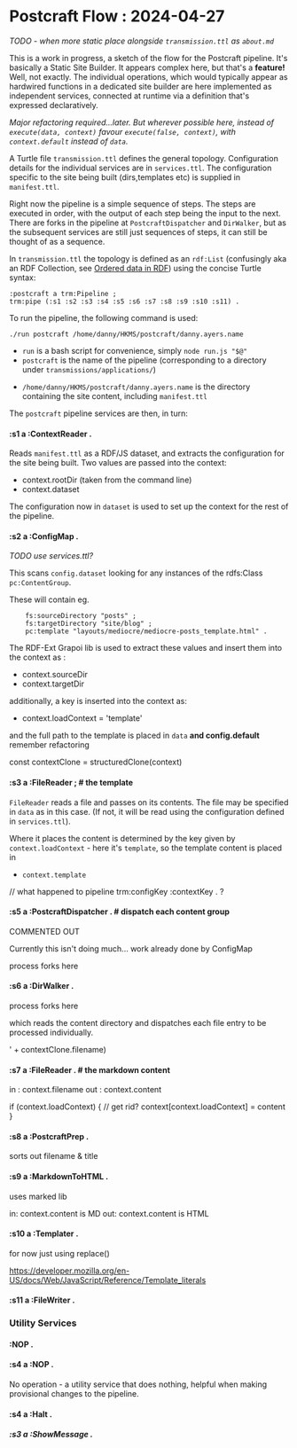 # Postcraft Flow : 2024-04-27

_TODO - when more static place alongside `transmission.ttl` as `about.md`_

This is a work in progress, a sketch of the flow for the Postcraft pipeline. It's basically a Static Site Builder. It appears complex here, but that's a **feature!** Well, not exactly. The individual operations, which would typically appear as hardwired functions in a dedicated site builder are here implemented as independent services, connected at runtime via a definition that's expressed declaratively.

_Major refactoring required...later. But wherever possible here, instead of `execute(data, context)` favour `execute(false, context)`, with `context.default` instead of `data`._

A Turtle file `transmission.ttl` defines the general topology. Configuration details for the individual services are in `services.ttl`. The configuration specific to the site being built (dirs,templates etc) is supplied in `manifest.ttl`.

Right now the pipeline is a simple sequence of steps. The steps are executed in order, with the output of each step being the input to the next. There are forks in the pipeline at `PostcraftDispatcher` and `DirWalker`, but as the subsequent services are still just sequences of steps, it can still be thought of as a sequence.

In `transmission.ttl` the topology is defined as an `rdf:List` (confusingly aka an RDF Collection, see [Ordered data in RDF](https://ontola.io/blog/ordered-data-in-rdf)) using the concise Turtle syntax:

```
:postcraft a trm:Pipeline ;
trm:pipe (:s1 :s2 :s3 :s4 :s5 :s6 :s7 :s8 :s9 :s10 :s11) .
```

To run the pipeline, the following command is used:

```
./run postcraft /home/danny/HKMS/postcraft/danny.ayers.name
```

- `run` is a bash script for convenience, simply `node run.js "$@"`
- `postcraft` is the name of the pipeline (corresponding to a directory under `transmissions/applications/`)

* `/home/danny/HKMS/postcraft/danny.ayers.name` is the directory containing the site content, including `manifest.ttl`

The `postcraft` pipeline services are then, in turn:

#### :s1 a :ContextReader .

Reads `manifest.ttl` as a RDF/JS dataset, and extracts the configuration for the site being built.
Two values are passed into the context:

- context.rootDir (taken from the command line)
- context.dataset

The configuration now in `dataset` is used to set up the context for the rest of the pipeline.

#### :s2 a :ConfigMap .

_TODO use services.ttl?_

This scans `config.dataset` looking for any instances of the rdfs:Class `pc:ContentGroup`.

These will contain eg.

```
    fs:sourceDirectory "posts" ;
    fs:targetDirectory "site/blog" ;
    pc:template "layouts/mediocre/mediocre-posts_template.html" .
```

The RDF-Ext Grapoi lib is used to extract these values and insert them into the context as :

- context.sourceDir
- context.targetDir

additionally, a key is inserted into the context as:

- context.loadContext = 'template'

and the full path to the template is placed in `data` **and config.default** remember refactoring

const contextClone = structuredClone(context)

#### :s3 a :FileReader ; # the template

`FileReader` reads a file and passes on its contents. The file may be specified in `data` as in this case. (If not, it will be read using the configuration defined in `services.ttl`).

Where it places the content is determined by the key given by `context.loadContext` - here it's `template`, so the template content is placed in

- `context.template`

// what happened to pipeline trm:configKey :contextKey . ?

#### :s5 a :PostcraftDispatcher . # dispatch each content group

COMMENTED OUT

Currently this isn't doing much... work already done by ConfigMap

process forks here

#### :s6 a :DirWalker .

process forks here

which reads the content directory and dispatches each file entry to be processed individually.

' + contextClone.filename)

#### :s7 a :FileReader . # the markdown content

in : context.filename
out : context.content

if (context.loadContext) { // get rid?
context[context.loadContext] = content
}

#### :s8 a :PostcraftPrep .

sorts out filename & title

#### :s9 a :MarkdownToHTML .

uses marked lib

in: context.content is MD
out: context.content is HTML

#### :s10 a :Templater .

for now just using replace()

https://developer.mozilla.org/en-US/docs/Web/JavaScript/Reference/Template_literals

#### :s11 a :FileWriter .

### Utility Services

#### :NOP .

#### :s4 a :NOP .

No operation - a utility service that does nothing, helpful when making provisional changes to the pipeline.

#### :s4 a :Halt .

##### :s3 a :ShowMessage .
